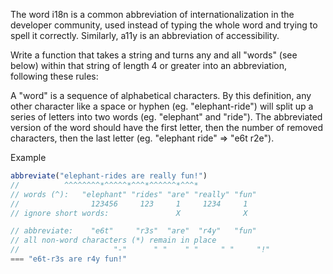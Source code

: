 The word i18n is a common abbreviation of internationalization in the developer community, used instead of typing the whole word and trying to spell it correctly. Similarly, a11y is an abbreviation of accessibility.

Write a function that takes a string and turns any and all "words" (see below) within that string of length 4 or greater into an abbreviation, following these rules:

A "word" is a sequence of alphabetical characters. By this definition, any other character like a space or hyphen (eg. "elephant-ride") will split up a series of letters into two words (eg. "elephant" and "ride").
The abbreviated version of the word should have the first letter, then the number of removed characters, then the last letter (eg. "elephant ride" => "e6t r2e").

Example

```javascript
abbreviate("elephant-rides are really fun!")
//          ^^^^^^^^*^^^^^*^^^*^^^^^^*^^^*
// words (^):   "elephant" "rides" "are" "really" "fun"
//                123456     123     1     1234     1
// ignore short words:               X              X

// abbreviate:    "e6t"     "r3s"  "are"  "r4y"   "fun"
// all non-word characters (*) remain in place
//                     "-"      " "    " "     " "     "!"
=== "e6t-r3s are r4y fun!"
```